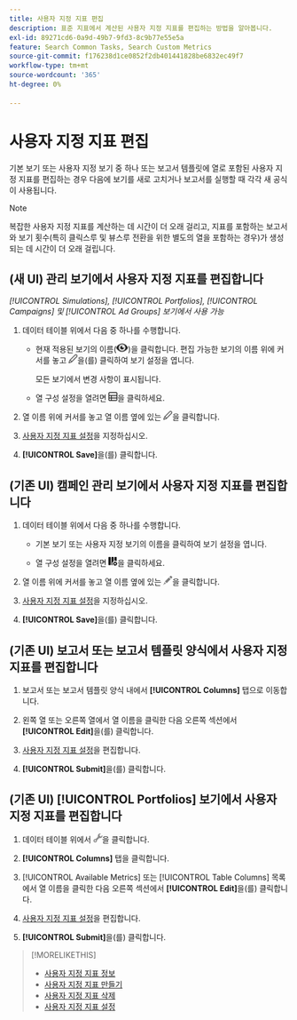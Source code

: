 ```yaml
---
title: 사용자 지정 지표 편집
description: 표준 지표에서 계산된 사용자 지정 지표를 편집하는 방법을 알아봅니다.
exl-id: 89271cd6-0a9d-49b7-9fd3-8c9b77e55e5a
feature: Search Common Tasks, Search Custom Metrics
source-git-commit: f176238d1ce0852f2db401441828be6832ec49f7
workflow-type: tm+mt
source-wordcount: '365'
ht-degree: 0%

---
```


# 사용자 지정 지표 편집

기본 보기 또는 사용자 지정 보기 중 하나 또는 보고서 템플릿에 열로 포함된 사용자 지정 지표를 편집하는 경우 다음에 보기를 새로 고치거나 보고서를 실행할 때 각각 새 공식이 사용됩니다.

>[!NOTE]
>
>복잡한 사용자 지정 지표를 계산하는 데 시간이 더 오래 걸리고, 지표를 포함하는 보고서와 보기 횟수(특히 클릭스루 및 뷰스루 전환을 위한 별도의 열을 포함하는 경우)가 생성되는 데 시간이 더 오래 걸립니다.

## (새 UI) 관리 보기에서 사용자 지정 지표를 편집합니다

*[!UICONTROL Simulations], [!UICONTROL Portfolios], [!UICONTROL Campaigns] 및 [!UICONTROL Ad Groups] 보기에서 사용 가능*

1. 데이터 테이블 위에서 다음 중 하나를 수행합니다.

   * 현재 적용된 보기의 이름(![보기](/help/search-social-commerce/assets/view.png "보기"))을 클릭합니다. 편집 가능한 보기의 이름 위에 커서를 놓고 ![편집](/help/search-social-commerce/assets/edit-new.png "편집")을(를) 클릭하여 보기 설정을 엽니다.

     모든 보기에서 변경 사항이 표시됩니다.

   * 열 구성 설정을 열려면 ![사용자 지정 열](/help/search-social-commerce/assets/custom-columns-new.png "사용자 지정 열")을 클릭하세요.

1. 열 이름 위에 커서를 놓고 열 이름 옆에 있는 ![편집](/help/search-social-commerce/assets/edit-new.png "편집")을 클릭합니다.

1. [사용자 지정 지표 설정](custom-metric-settings.md)을 지정하십시오.

1. **[!UICONTROL Save]**&#x200B;을(를) 클릭합니다.

## (기존 UI) 캠페인 관리 보기에서 사용자 지정 지표를 편집합니다

1. 데이터 테이블 위에서 다음 중 하나를 수행합니다.

   * 기본 보기 또는 사용자 지정 보기의 이름을 클릭하여 보기 설정을 엽니다.

   * 열 구성 설정을 열려면 ![사용자 지정 열](/help/search-social-commerce/assets/custom-columns.png "사용자 지정 열")을 클릭하세요.

1. 열 이름 위에 커서를 놓고 열 이름 옆에 있는 ![편집](/help/search-social-commerce/assets/edit.png "편집")을 클릭합니다.

1. [사용자 지정 지표 설정](custom-metric-settings.md)을 지정하십시오.

1. **[!UICONTROL Save]**&#x200B;을(를) 클릭합니다.

## (기존 UI) 보고서 또는 보고서 템플릿 양식에서 사용자 지정 지표를 편집합니다

1. 보고서 또는 보고서 템플릿 양식 내에서 **[!UICONTROL Columns]** 탭으로 이동합니다.

1. 왼쪽 열 또는 오른쪽 열에서 열 이름을 클릭한 다음 오른쪽 섹션에서 **[!UICONTROL Edit]**&#x200B;을(를) 클릭합니다.

1. [사용자 지정 지표 설정](custom-metric-settings.md)을 편집합니다.

1. **[!UICONTROL Submit]**&#x200B;을(를) 클릭합니다.

## (기존 UI) [!UICONTROL Portfolios] 보기에서 사용자 지정 지표를 편집합니다

1. 데이터 테이블 위에서 ![선택한 보기 편집](/help/search-social-commerce/assets/view-settings.png "선택한 보기 편집")을 클릭합니다.

1. **[!UICONTROL Columns]** 탭을 클릭합니다.

1. [!UICONTROL Available Metrics] 또는 [!UICONTROL Table Columns] 목록에서 열 이름을 클릭한 다음 오른쪽 섹션에서 **[!UICONTROL Edit]**&#x200B;을(를) 클릭합니다.

1. [사용자 지정 지표 설정](custom-metric-settings.md)을 편집합니다.

1. **[!UICONTROL Submit]**&#x200B;을(를) 클릭합니다.

>[!MORELIKETHIS]
>
>* [사용자 지정 지표 정보](custom-metric-about.md)
>* [사용자 지정 지표 만들기](custom-metric-create.md)
>* [사용자 지정 지표 삭제](custom-metric-delete.md)
>* [사용자 지정 지표 설정](custom-metric-settings.md)
